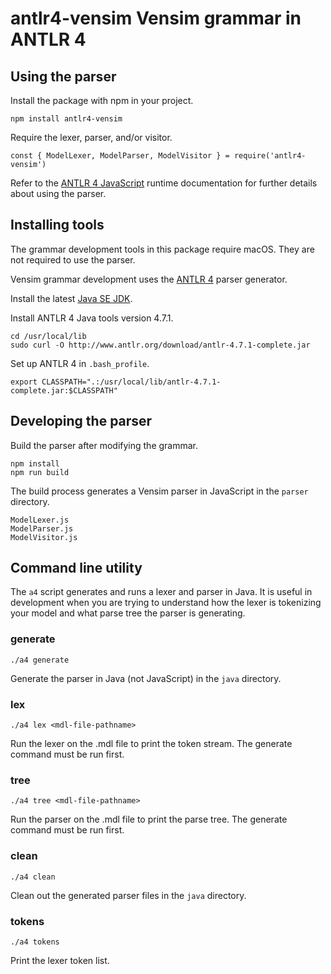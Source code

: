 # antlr4-vensim Vensim grammar in ANTLR 4

## Using the parser

Install the package with npm in your project.
~~~
npm install antlr4-vensim
~~~

Require the lexer, parser, and/or visitor.
~~~
const { ModelLexer, ModelParser, ModelVisitor } = require('antlr4-vensim')
~~~

Refer to the [ANTLR 4 JavaScript](https://github.com/antlr/antlr4/blob/master/doc/javascript-target.md) runtime documentation for further details about using the parser.

## Installing tools

The grammar development tools in this package require macOS. They are not required to use the parser.

Vensim grammar development uses the [ANTLR 4](http://www.antlr.org/) parser generator.

Install the latest [Java SE JDK](http://www.oracle.com/technetwork/java/javase/downloads/index.html).

Install ANTLR 4 Java tools version 4.7.1.
~~~
cd /usr/local/lib
sudo curl -O http://www.antlr.org/download/antlr-4.7.1-complete.jar
~~~

Set up ANTLR 4 in `.bash_profile`.
~~~
export CLASSPATH=".:/usr/local/lib/antlr-4.7.1-complete.jar:$CLASSPATH"
~~~

## Developing the parser

Build the parser after modifying the grammar.
~~~
npm install
npm run build
~~~

The build process generates a Vensim parser in JavaScript in the `parser` directory.
~~~
ModelLexer.js
ModelParser.js
ModelVisitor.js
~~~

## Command line utility

The `a4` script generates and runs a lexer and parser in Java. It is useful in development when you are trying to understand how the lexer is tokenizing your model and what parse tree the parser is generating.

### generate
~~~
./a4 generate
~~~
Generate the parser in Java (not JavaScript) in the `java` directory.

### lex
~~~
./a4 lex <mdl-file-pathname>
~~~
Run the lexer on the .mdl file to print the token stream. The generate command must be run first.

### tree
~~~
./a4 tree <mdl-file-pathname>
~~~
Run the parser on the .mdl file to print the parse tree. The generate command must be run first.

### clean
~~~
./a4 clean
~~~
Clean out the generated parser files in the `java` directory.

### tokens
~~~
./a4 tokens
~~~
Print the lexer token list.
